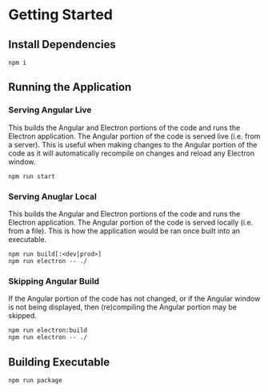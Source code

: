# Getting Started
## Install Dependencies
```
npm i
```
## Running the Application
### Serving Angular Live
This builds the Angular and Electron portions of the code and runs the Electron application. The Angular portion of the code is served live (i.e. from a server). This is useful when making changes to the Angular portion of the code as it will automatically recompile on changes and reload any Electron window.
```
npm run start
```
### Serving Anuglar Local
This builds the Angular and Electron portions of the code and runs the Electron application. The Angular portion of the code is served locally (i.e. from a file). This is how the application would be ran once built into an executable.
```
npm run build[:<dev|prod>]
npm run electron -- ./
```
### Skipping Angular Build
If the Angular portion of the code has not changed, or if the Angular window is not being displayed, then (re)compiling the Angular portion may be skipped.
```
npm run electron:build
npm run electron -- ./
```
## Building Executable
```
npm run package
```
